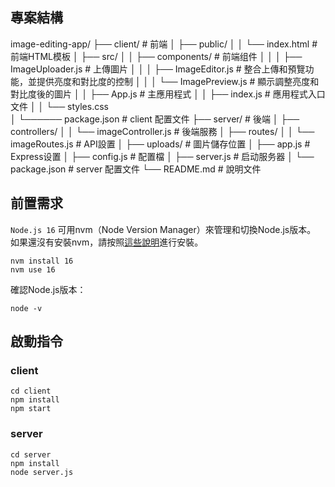 ## 專案結構

image-editing-app/
├── client/                # 前端
│   ├── public/
│   │   └── index.html              # 前端HTML模板
│   ├── src/
│   │   ├── components/             # 前端组件
│   │   │   ├── ImageUploader.js            # 上傳圖片
│   │   │   ├── ImageEditor.js              # 整合上傳和預覽功能，並提供亮度和對比度的控制
│   │   │   └── ImagePreview.js             # 顯示調整亮度和對比度後的圖片
│   │   ├── App.js                  # 主應用程式
│   │   ├── index.js                # 應用程式入口文件
│   │   └── styles.css     
│   └────── package.json        # client 配置文件
├── server/                # 後端
│   ├── controllers/
│   │   └── imageController.js  # 後端服務
│   ├── routes/
│   │   └── imageRoutes.js      # API設置
│   ├── uploads/                # 圖片儲存位置
│   ├── app.js                  # Express设置
│   ├── config.js               # 配置檔
│   ├── server.js               # 启动服务器
│   └── package.json            # server 配置文件
└── README.md              # 說明文件

## 前置需求
`Node.js 16` 
可用nvm（Node Version Manager）來管理和切換Node.js版本。
如果還沒有安裝nvm，請按照[這些說明](https://github.com/nvm-sh/nvm#installing-and-updating)進行安裝。
```
nvm install 16
nvm use 16
```
確認Node.js版本：
```
node -v
```

## 啟動指令

### client
```
cd client
npm install
npm start
```
### server
```
cd server
npm install
node server.js
```
